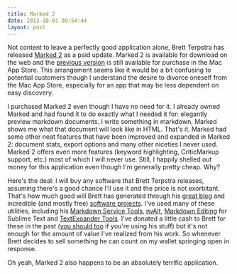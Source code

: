 ```yaml
---
title: Marked 2
date: 2013-10-01 09:54:44
layout: post
---
```



Not content to leave a perfectly good application alone, Brett Terpstra has released [Marked 2][1] as a paid update. Marked 2 is available for download on the web and the [previous version][2] is still available for purchase in the Mac App Store. This arrangement seems like it would be a bit confusing to potential customers though I understand the desire to divorce oneself from the Mac App Store, especially for an app that may be less dependent on easy discovery.

I purchased Marked 2 even though I have no need for it. I already owned Marked and had found it to do exactly what I needed it for: elegantly preview markdown documents. I write something in markdown, Marked shows me what that document will look like in HTML. That's it. Marked had some other neat features that have been improved and expanded in Marked 2: document stats, export options and many other niceties I never used. Marked 2 offers even more features (keyword highlighting, CriticMarkup support, etc.) most of which I will never use. Still, I happily shelled out money for this application even though I'm generally pretty cheap. Why?

Here's the deal: I will buy any software that Brett Terpstra releases, assuming there's a good chance I'll use it and the price is not exorbitant. That's how much good will Brett has generated through his [great blog][3] and incredible (and mostly free) [software projects][4]. I've used many of these utilities, including his [Markdown Service Tools][5], [nvAlt][6], [Markdown Editing][7] for Sublime Text and [TextExpander Tools][8]. I've donated a little cash to Brett for these in the past ([you should too][9] if you're using his stuff) but it's not enough for the amount of value I've realized from his work. So whenever Brett decides to sell something he can count on my wallet springing open in response.

Oh yeah, Marked 2 also happens to be an absolutely terrific application.


[1]: http://marked2app.com/ "Marked 2 app"
[2]: https://itunes.apple.com/us/app/marked/id448925439?mt=12 "Marked"
[3]: http://brettterpstra.com "Brett Terpstra"
[4]: http://brettterpstra.com/projects "brett terpstra software projects"
[5]: http://brettterpstra.com/projects/markdown-service-tools
[6]: http://brettterpstra.com/projects/nvalt/
[7]: http://brettterpstra.com/projects/markdownediting/
[8]: http://brettterpstra.com/projects/te-tools/
[9]: http://brettterpstra.com/donate/